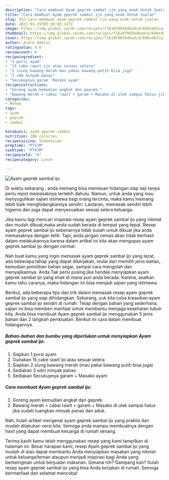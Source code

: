 ```yaml
---
description: "Cara membuat Ayam geprek sambal ijo yang enak Untuk Jualan"
title: "Cara membuat Ayam geprek sambal ijo yang enak Untuk Jualan"
slug: 432-cara-membuat-ayam-geprek-sambal-ijo-yang-enak-untuk-jualan
date: 2021-03-25T03:50:03.147Z
image: https://img-global.cpcdn.com/recipes/f1618f0056d6adcd/680x482cq70/ayam-geprek-sambal-ijo-foto-resep-utama.jpg
thumbnail: https://img-global.cpcdn.com/recipes/f1618f0056d6adcd/680x482cq70/ayam-geprek-sambal-ijo-foto-resep-utama.jpg
cover: https://img-global.cpcdn.com/recipes/f1618f0056d6adcd/680x482cq70/ayam-geprek-sambal-ijo-foto-resep-utama.jpg
author: Andre Adkins
ratingvalue: 4.6
reviewcount: 8
recipeingredient:
- "1 porsi ayam"
- "15 cabe rawit ijo atau sesuai selera"
- "2 siung bawang merah mau pakai bawang putih bisa juga"
- "3 sdm minyak panas"
- "Secukupnya garam  Masako ayam"
recipeinstructions:
- "Goreng ayam kemudian angkat dan geprek."
- "Bawang merah + cabai rawit + garam + Masako di ulek sampai halus jika sudah tuangkan minyak panas dan aduk."
categories:
- Resep
tags:
- ayam
- geprek
- sambal

katakunci: ayam geprek sambal 
nutrition: 206 calories
recipecuisine: Indonesian
preptime: "PT11M"
cooktime: "PT47M"
recipeyield: "4"
recipecategory: Lunch

---
```



![Ayam geprek sambal ijo](https://img-global.cpcdn.com/recipes/f1618f0056d6adcd/680x482cq70/ayam-geprek-sambal-ijo-foto-resep-utama.jpg)

Di waktu  sekarang , anda memang bisa memesan hidangan siap saji tanpa perlu repot memasaknya terlebih dahulu. Namun, untuk anda yang mau menyuguhkan sajian istimewa bagi orang tercinta, maka kamu memang lebih baik menghidangkannya sendiri. Lantaran, memasak sendiri lebih higienis dan juga dapat menyesuaikan sesuai selera keluarga.

Jika kamu lagi mencari inspirasi resep ayam geprek sambal ijo yang nikmat dan mudah dibuat,maka anda sudah berada di tempat yang tepat. Resep ayam geprek sambal ijo  sebenarnya tidak susah untuk dibuat jika anda memasaknya dengan teliti. Tapi, anda jangan cemas akan tidak berhasil dalam melakukannya 
karena dalam artikel ini kita akan mengupas ayam geprek sambal ijo dengan cermat.  



Nah buat kamu yang ingin memasak ayam geprek sambal ijo yang lezat, ada beberapa tahap yang dapat dikerjakan, mulai dari memilih jenis bahan, kemudian pemilihan bahan segar, sampai cara mengolah dan menyajikannya. Anda Tak perlu pusing jika hendak menyiapkan ayam geprek sambal ijo yang enak di mana pun anda berada. Karena, asalkan kamu  tahu caranya, maka hidangan ini bisa menjadi sajian yang istimewa.

Berikut, ada beberapa tips dan trik dalam memasak resep ayam geprek sambal ijo yang siap dihidangkan. Sekarang, yuk kita coba kreasikan ayam geprek sambal ijo sendiri di rumah. Tetap dengan bahan yang sederhana, sajian ini bisa memberi manfaat untuk membantu menjaga kesehatan tubuh kita. Anda bisa membuat Ayam geprek sambal ijo menggunakan 5 jenis bahan dan 2 langkah pembuatan. Berikut ini cara dalam membuat hidangannya.

<!--inarticleads1-->

##### Bahan-bahan dan bumbu yang diperlukan untuk menyiapkan Ayam geprek sambal ijo:

1. Siapkan 1 porsi ayam
1. Gunakan 15 cabe rawit ijo atau sesuai selera
1. Siapkan 2 siung bawang merah (mau pakai bawang putih bisa juga)
1. Sediakan 3 sdm minyak panas
1. Sediakan Secukupnya garam + Masako ayam




<!--inarticleads2-->

##### Cara membuat Ayam geprek sambal ijo:

1. Goreng ayam kemudian angkat dan geprek.
1. Bawang merah + cabai rawit + garam + Masako di ulek sampai halus jika sudah tuangkan minyak panas dan aduk.




Nah, itulah artikel mengenai  ayam geprek sambal ijo  yang praktis dan mudah dilakukan versi kita. Semoga anda mampu membuatnya dengan hasil yang dapat membuat keluarga di rumah senang. 

Terima kasih kamu telah menggunakan resep yang kami tampilkan di halaman ini. Besar harapan kami, resep  Ayam geprek sambal ijo yang mudah di atas dapat membantu Anda menyiapkan masakan yang nikmat untuk keluarga/teman ataupun menjadi inspirasi bagi Anda yang berkeinginan untuk berjualan makanan. Gimana nih? Gampang kan? Itulah resep ayam geprek sambal ijo yang bisa Anda kerjakan di rumah. Semoga bermanfaat dan selamat mencoba!

